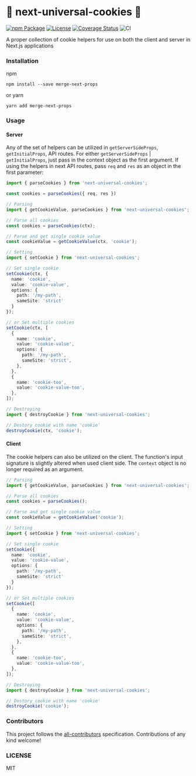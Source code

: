 # 🍪 next-universal-cookies 🍪

[![npm Package](https://img.shields.io/npm/v/next-universal-cookies.svg)](https://www.npmjs.org/package/next-universal-cookies)
[![License](https://img.shields.io/npm/l/express.svg)](https://github.com/platypusrex/next-universal-cookies/blob/master/LICENSE)
[![Coverage Status](https://coveralls.io/repos/github/platypusrex/next-universal-cookies/badge.svg?branch=master)](https://coveralls.io/github/platypusrex/next-universal-cookies?branch=master)
![CI](https://github.com/platypusrex/next-merge-props/workflows/CI/badge.svg)

A proper collection of cookie helpers for use on both the client and server in Next.js applications

### Installation
npm
```shell script
npm install --save merge-next-props
```

or yarn
```shell script
yarn add merge-next-props
```

### Usage

#### Server

Any of the set of helpers can be utilized in `getServerSideProps`, `getInitialProps`, API routes.
For either `getServerSideProps` | `getInitialProps`, just pass in the context object as the first argument. 
If using the helpers in next API routes, pass `req` and `res` as an object in the first parameter:

```typescript
import { parseCookies } from 'next-universal-cookies';

const cookies = parseCookies({ req, res })
```

```typescript
// Parsing
import { getCookieValue, parseCookies } from 'next-universal-cookies';

// Parse all cookies
const cookies = parseCookies(ctx);

// Parse and get single cookie value
const cookieValue = getCookieValue(ctx, 'cookie');
```

```typescript
// Setting
import { setCookie } from 'next-universal-cookies';

// Set single cookie
setCookie(ctx, {
  name: 'cookie',
  value: 'cookie-value',
  options: {
    path: '/my-path',
    sameSite: 'strict'
  }
});

// or Set multiple cookies
setCookie(ctx, [
  {
    name: 'cookie',
    value: 'cookie-value',
    options: {
      path: '/my-path',
      sameSite: 'strict',
    },
  },
  {
    name: 'cookie-too',
    value: 'cookie-value-too',
  },
]);
```

```typescript
// Destroying
import { destroyCookie } from 'next-universal-cookies';

// Destory cookie with name 'cookie'
destroyCookie(ctx, 'cookie');
```

#### Client

The cookie helpers can also be utilized on the client. The function's input signature
is slightly altered when used client side. The `context` object is no longer required as 
an argument.

```typescript
// Parsing
import { getCookieValue, parseCookies } from 'next-universal-cookies';

// Parse all cookies
const cookies = parseCookies();

// Parse and get single cookie value
const cookieValue = getCookieValue('cookie');
```

```typescript
// Setting
import { setCookie } from 'next-universal-cookies';

// Set single cookie
setCookie({
  name: 'cookie',
  value: 'cookie-value',
  options: {
    path: '/my-path',
    sameSite: 'strict'
  }
});

// or Set multiple cookies
setCookie([
  {
    name: 'cookie',
    value: 'cookie-value',
    options: {
      path: '/my-path',
      sameSite: 'strict',
    },
  },
  {
    name: 'cookie-too',
    value: 'cookie-value-too',
  },
]);
```

```typescript
// Destroying
import { destroyCookie } from 'next-universal-cookies';

// Destory cookie with name 'cookie'
destroyCookie('cookie');
```

### Contributors
This project follows the [all-contributors](https://github.com/all-contributors/all-contributors) specification. Contributions of any kind welcome!

### LICENSE
MIT
